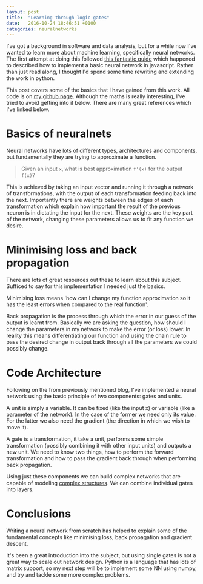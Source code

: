 ```yaml
---
layout: post
title:  "Learning through logic gates"
date:   2016-10-24 18:46:51 +0100
categories: neuralnetworks
---
```

I've got a background in software and data analysis, but for a while now I've wanted
to learn more about machine learning, specifically neural networks. The
first attempt at doing this followed [this fantastic guide](http://karpathy.github.io/neuralnets/)
which happened to described how to implement a basic neural network in javascript. Rather
than just read along, I thought I'd spend some time rewriting and extending the work
in python.

This post covers some of the basics that I have gained from this work. All code is
on [my github page](https://www.github.com/okopac/pynet/gatebased). Although the maths
is really interesting, I've tried to avoid getting into it below. There are many great
references which I've linked below.

# Basics of neuralnets

Neural networks have lots of different types, architectures and components, but fundamentally
they are trying to approximate a function.

> Given an input `x`, what is best approximation `f'(x)` for the output `f(x)`?

This is achieved by taking an input vector and running it through a network of transformations,
with the output of each transformation feeding back into the next. Importantly there are weights
between the edges of each transformation which explain how important the result of the previous
neuron is in dictating the input for the next. These weights are the key part of the network,
changing these parameters allows us to fit any function we desire.

# Minimising loss and back propagation

There are lots of great resources out these to learn about this subject. Sufficed to say
for this implementation I needed just the basics.

Minimising loss means 'how can I change my function approximation so it has the least errors
when compared to the real function'.

Back propagation is the process through which the error in our guess of the output is
learnt from. Basically we are asking the question, how should I change the parameters in my
network to make the error (or loss) lower. In reality this means differentiating our function and using the chain rule
to pass the desired change in output back through all the parameters we could possibly change.

# Code Architecture

Following on the from previously mentioned blog, I've implemented a neural network using the
basic principle of two components: gates and units.

A unit is simply a variable. It can be fixed (like the input x) or variable (like
  a parameter of the network). In the case of the former we need only its value. For the latter
  we also need the gradient (the direction in which we wish to move it).

A gate is a transformation, it take a unit, performs some simple transformation (possibly
  combining it with other input units) and outputs a new unit. We need to know two things, how
  to perform the forward transformation and how to pass the gradient back through when
  performing back propagation.

Using just these components we can build complex networks that are capable of modeling
[complex structures](https://github.com/okopac/pynet/blob/master/gatebased/LayerNNExample.ipynb).
We can combine individual gates into layers.

# Conclusions

Writing a neural network from scratch has helped to explain some of the fundamental concepts like
minimising loss, back propagation and gradient descent.

It's been a great introduction into the subject, but using single gates is not a great way to
scale out network design. Python is a language that has lots of matrix support, so my next step
will be to implement some NN using numpy, and try and tackle some more complex problems.

[jekyll-docs]: http://jekyllrb.com/docs/home
[jekyll-gh]:   https://github.com/jekyll/jekyll
[jekyll-talk]: https://talk.jekyllrb.com/
